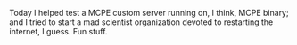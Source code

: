 Today I helped test a MCPE custom server running on, I think, MCPE binary; and I tried to start a mad scientist organization devoted to restarting the internet, I guess. Fun stuff.
